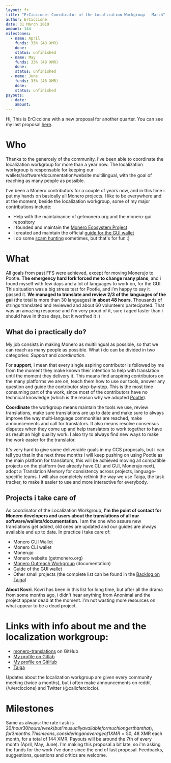 ```yaml
---
layout: fr
title: "ErCiccione: Coordinator of the Localization Workgroup - March"
author: ErCiccione
date: 31 March 2019
amount: 144
milestones:
  - name: April
    funds: 33% (48 XMR)
    done:
    status: unfinished
  - name: May
    funds: 33% (48 XMR)
    done:
    status: unfinished
  - name: June
    funds: 33% (48 XMR)
    done:
    status: unfinished
payouts:
  - date:
    amount:
---
```



Hi, This is ErCiccione with a new proposal for another quarter. You can see my last proposal [here](https://forum.getmonero.org/9/work-in-progress/91261/erciccione-coordinator-of-the-localization-workgroup).

# Who

Thanks to the generosiy of the community, i've been able to coordinate the localization workgroup for more than a year now. The localization workgroup is responsable for keeping our wallets/software/documentation/website multilingual, with the goal of reaching as many people as possible.

I've been a Monero contributors for a couple of years now, and in this time i put my hands on basically all Monero projects. I like to be everywhere and at the moment, beside the localization workgroup, some of my major contributions include:

- Help with the maintainance of getmonero.org and the monero-gui repository
- I founded and maintain the [Monero Ecosystem Project](https://github.com/monero-ecosystem/meta)
- I created and maintain the official [guide for the GUI wallet](https://github.com/monero-ecosystem/monero-GUI-guide)
- I do some [scam hunting](https://www.reddit.com/r/Monero/comments/asqrbu/church_of_monero_enough_is_enough_how_the_leader/) sometimes, but that's for fun :)


# What

All goals from past FFS were achieved, except for moving Monerujo to Pootle. **The emergency hard fork forced me to change many plans**, and i found myself with few days and a lot of languages to work on, for the GUI. This situation was a big stress test for Pootle, and i'm happy to say it passed it. **We managed to translate and review 2/3 of the languages of the gui** (the total is more than 30 languages) **in about 48 hours**. Thousands of strings translated and reviewed and about 60 volunteers partecipated. That was an amazing response and i'm very proud of it, sure i aged faster than i should have in those days, but it worthed it :)
&nbsp;

## What do i practically do?

My job consists in making Monero as multilingual as possible, so that we can reach as many people as possible. What i do can be divided in two categories: *Support* and *coordination*.

For **support**, i mean that every single aspiring contributor is followed by me from the moment they make known their intention to help with translation until the moment they delivery it. This means find anspiring contributors on the many platforms we are on, teach them how to use our tools, answer any question and guide the contributor step-by-step. This is the most time consuming part of the work, since most of the contributors have no technical knowledge (which is the reason why we adopted [Pootle](https://translate.getmonero.org/projects/)).

**Coordinate** the workgroup means maintain the tools we use, review translations, make sure translations are up to date and make sure to always improve the way multi-language communities are reached, make announcements and call for translators. It also means resolve consensus disputes when they come up and help translators to work together to have as result an high quality work. I also try to always find new ways to make the work easier for the translator.

It's very hard to give some deliverable goals in my CCS proposals, but i can tell you that in the next three months i will keep pushing on using Pootle as the main platform for translators, this will be achieved moving all compatible projects on the platform (we already have CLI and GUI, Monerujo next), adopt a Translation Memory for consistency across projects, language-specific teams. I will also completely rethink the way we use Taiga, the task tracker, to make it easier to use and more interactive for everybody.


## Projects i take care of

As coordinator of the Localization Workgroup, **I'm the point of contact for Monero developers and users about the translations of all our software/wallets/documentation**. I am the one who assure new translations get added, old ones are updated and our guides are always available and up to date.
In practice i take care of:

+ Monero GUI Wallet
+ Monero CLI wallet
+ Monerujo
+ Monero website (getmonero.org)
+ [Monero Outreach Workgroup](https://github.com/monero-ecosystem/outreach-docs) (documentation)
+ Guide of the GUI wallet
+ Other small projects (the complete list can be found in the [Backlog on Taiga](https://taiga.getmonero.org/project/erciccione-monero-localization/backlog))

**About Kovri**. Kovri has been in this list for long time, but after all the drama from some months ago, i didn't hear anything from Anonimal and the project appear dead at the moment. I'm not wasting more resources on what appear to be a dead project.

# Links with info about me and the localization workgroup:

- [monero-translations](https://github.com/monero-ecosystem/monero-translations) on GitHub
- [My profile on Gitlab](https://repo.getmonero.org/erciccione)
- [My profile on GitHub](https://github.com/erciccione)
- [Taiga](https://taiga.getmonero.org/project/erciccione-monero-localization)

Updates about the localization workgroup are given every community meeting (twice a months), but i often make announcements on reddit (/u/erciccione) and Twitter (@calicferciccio).

# Milestones

Same as always: the rate i ask is $20/hour 30 hours/week (but i'm usually available for much longer than that), for 3 months. This means, considering an average of 1 XMR = 50$, 48 XMR each month, for a total of 144 XMR. Payouts will be around the 7th of every month (April, May, June). I'm making this proposal a bit late, so i'm asking the funds for the work i've done since the end of last proposal. Feedbacks, suggestions, questions and critics are welcome.

